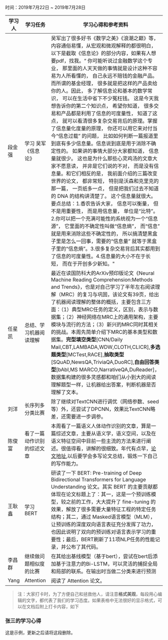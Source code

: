 时间：2019年7月22日 ~ 2019年7月28日

| 学习人 | 学习任务                   | 学习心得和参考资料                                           |
| ------ | -------------------------- | ------------------------------------------------------------ |
| 段金强 | 学习 吴军《信息论》        | 吴军出了很多好书《数学之美》《浪潮之巅》等，内容通俗易懂，从宏观和微观解释的都很明白，以下是截取《信息论》的部分内容，如果有人想要pdf，找我。“ 你可能听说过金融数学这个专业， 那里面的人天天做的事情就是设计这种不容易为人所看懂的， 自己永远不赔钱的金融产品。 而所谓的基金经理， 很多就是把这样的产品卖给你的人。因此， 多了解信息论和基本的数学常识， 可以在生活中省下不少冤枉钱。 这是今天我想告诉你的第二个知识点， 希望你知道， 很多交易和产品都是利用了信息的可度量性， 知道了这点， 就可以看清很多复杂交易背后的原理。掌握了信息量化度量的原理， 你还可以用它来对付当今“信息过载” 的问题， 比如如何判断一篇报道里到底有多少信息量。信息说到底是用于消除不确定性的。 如果讲的事情大部分大家都知道， 信息量就很少。 这也是为什么那些心灵鸡汤的文章大家不愿意读， 并非是它们说的不对， 而是没有信息量。和它们相反的是， 我前面介绍的三篇改变世界的论文， 都非常短， 特别是沃森和克里克的那一篇， 一页纸多一点， 但是把我们过去不知道的 DNA 的结构讲清楚了。 这个信息量就很大。 要点总结：1.香农告诉大家， 信息可以衡量， 但不是用重要性， 而是用信息量， 单位是“比特”。2.你可以把一个充满可能性的系统视为一个“信息源”， 它里面的不确定性叫做“信息熵”， 而“信息” 就是用来消除这些不确定性的， 所以搞清楚黑盒子里是怎么一回事，需要的“信息量” 就等于黑盒子里的“信息熵”。3.很多复杂交易背后其实都用到了信息的可度量性。4.信息量的大小不在于长短， 而在于开创多少新知。" |
| 任星凯 | 总结、学习机器阅读理解     | 最近在读国防科大的ArXiv预印版论文《Neural Machine Reading Comprehension:Methods and Trends》，也是对自己学习了半年左右阅读理解（MRC）的复习与巩固，该论文有39页，给出了机器阅读理解的整体的概括，主要包含三方面：（1）典型MRC任务的定义，区别，表示与数据集；（2）神经网络在MRC上的通用架构，主要模块与流行的方法；（3）新兴的MRC同时其相关的挑战。本周先简单介绍下MRC的基本类型和数据集。**完型填空类型**[CNN/Daily Mail,CBT,LAMBADA,WDW,CLOTH,CLICR],**多选题类型**[MCTest,RACE],**抽取类型**[SQuAD,NewsQA,TriviaQA,DuoRC],**自由回答类型**[bAbI,MS MARCO,NarrativeQA,DuReader]，数据集构建的很多灵感都和咱们从小到大的阅读理解题型一样，让机器给出答案，判断机器是否理解了文本。 |
| 刘洋   | 长序列多分类比赛           | 除了继续对TextCNN进行调优（网络参数、seed等）外，还尝试了DPCNN，效果比TextCNN略差，还需要进一步调参。 |
| 陈俊富 | 看了一篇动作识别的综述文章 | 本周看了一篇语义人体动作识别的文章，算是一篇综述文章，主要从语义学，语义空间，以及在语义特征空间中目前一些主流的方法来进行阐述。很值得看，讲解的很细致。年代有点早，[论文地址](https://dl.acm.org/citation.cfm?id=2779412),以后要学会多写论文总结，锻炼一下自己的写作能力。 |
| 王耿鑫 | 学习 BERT                  | 研读了一下 BERT: Pre-training of Deep Bidirectional Transformers for Language Understanding 论文。其实 BERT 的主要贡献都体现在论文标题上了：其一，这是一个预训练模型，较之前的工作，大大提升了 fine-tuning 的效果，解放了很多需要大量特征工程的特定任务结构；其二，通过 Masked语言模型（MLM），让预训练的深度双向语言表征充分发挥了功力，也因此说明了双向的预训练对语言表示学习的重要性；最后，BERT刷新了11项NLP任务的性能记录，并公布了其代码。 |
| 李昌群 | 继续做问题相似度的比赛     | 在其给出基线模型（基于bert），尝试在bert后添加基于注意力的Bi-LSTM，可以灵活的捕捉全局和局部的联系。在输出时当做二分类来进行预测 |
| Yang | Attention |阅读了 Attention 论文。|

> 注：大家打卡时，为了方便自己和拯救他人，请注意**格式美观**，每段用心编辑的文字，都代表了我们的学习态度。如果表格中无法很好的显示格式，可以在文档后附上打卡内容，如下

### 张三的学习心得
这是示例，更新之后请将这段删除。

